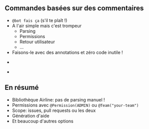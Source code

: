 ## Commandes basées sur des commentaires

* `@bot fais ça` (s'il te plaît !)
* A l'air simple mais c'est trompeur
    * Parsing
    * Permissions
    * Retour utilisateur
    * ...
* Faisons-le avec des annotations et zéro code inutile !

-

<!-- .element data-background="images/github-automation-with-quarkus-demo-time-2.svg" data-background-size="contain" -->

-

## En résumé

* Bibliothèque Airline: pas de parsing manuel !
* Permissions avec `@Permission(ADMIN)` ou `@Team("your-team")`
* Scope: issues, pull requests ou les deux
* Génération d'aide
* Et beaucoup d'autres options
